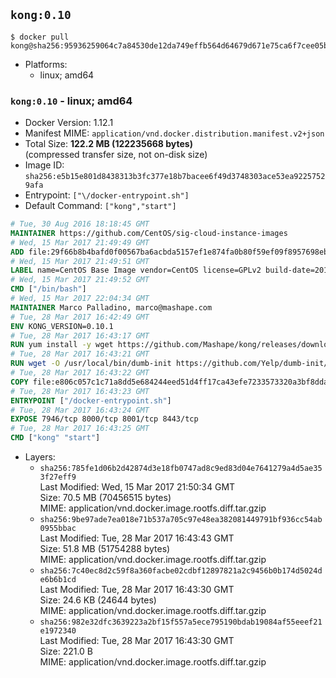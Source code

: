 ## `kong:0.10`

```console
$ docker pull kong@sha256:95936259064c7a84530de12da749effb564d64679d671e75ca6f7cee05b0de7f
```

-	Platforms:
	-	linux; amd64

### `kong:0.10` - linux; amd64

-	Docker Version: 1.12.1
-	Manifest MIME: `application/vnd.docker.distribution.manifest.v2+json`
-	Total Size: **122.2 MB (122235668 bytes)**  
	(compressed transfer size, not on-disk size)
-	Image ID: `sha256:e5b15e801d8438313b3fc377e18b7bacee6f49d3748303ace53ea92257529afa`
-	Entrypoint: `["\/docker-entrypoint.sh"]`
-	Default Command: `["kong","start"]`

```dockerfile
# Tue, 30 Aug 2016 18:18:45 GMT
MAINTAINER https://github.com/CentOS/sig-cloud-instance-images
# Wed, 15 Mar 2017 21:49:49 GMT
ADD file:29f66b8b4bafd0f00567ba6acbda5157ef1e874fa0b80f59ef09f8957698eb33 in / 
# Wed, 15 Mar 2017 21:49:51 GMT
LABEL name=CentOS Base Image vendor=CentOS license=GPLv2 build-date=20170315
# Wed, 15 Mar 2017 21:49:52 GMT
CMD ["/bin/bash"]
# Wed, 15 Mar 2017 22:04:34 GMT
MAINTAINER Marco Palladino, marco@mashape.com
# Tue, 28 Mar 2017 16:42:49 GMT
ENV KONG_VERSION=0.10.1
# Tue, 28 Mar 2017 16:43:17 GMT
RUN yum install -y wget https://github.com/Mashape/kong/releases/download/$KONG_VERSION/kong-$KONG_VERSION.el7.noarch.rpm &&     yum clean all
# Tue, 28 Mar 2017 16:43:21 GMT
RUN wget -O /usr/local/bin/dumb-init https://github.com/Yelp/dumb-init/releases/download/v1.1.3/dumb-init_1.1.3_amd64 &&     chmod +x /usr/local/bin/dumb-init
# Tue, 28 Mar 2017 16:43:22 GMT
COPY file:e806c057c1c71a8dd5e684244eed51d4ff17ca43efe7233573320a3bf8dda3a4 in /docker-entrypoint.sh 
# Tue, 28 Mar 2017 16:43:23 GMT
ENTRYPOINT ["/docker-entrypoint.sh"]
# Tue, 28 Mar 2017 16:43:24 GMT
EXPOSE 7946/tcp 8000/tcp 8001/tcp 8443/tcp
# Tue, 28 Mar 2017 16:43:25 GMT
CMD ["kong" "start"]
```

-	Layers:
	-	`sha256:785fe1d06b2d42874d3e18fb0747ad8c9ed83d04e7641279a4d5ae353f27eff9`  
		Last Modified: Wed, 15 Mar 2017 21:50:34 GMT  
		Size: 70.5 MB (70456515 bytes)  
		MIME: application/vnd.docker.image.rootfs.diff.tar.gzip
	-	`sha256:9be97ade7ea018e71b537a705c97e48ea382081449791bf936cc54ab0955bbac`  
		Last Modified: Tue, 28 Mar 2017 16:43:43 GMT  
		Size: 51.8 MB (51754288 bytes)  
		MIME: application/vnd.docker.image.rootfs.diff.tar.gzip
	-	`sha256:7c40ec8d2c59f8a360facbe02cdbf12897821a2c9456b0b174d5024de6b6b1cd`  
		Last Modified: Tue, 28 Mar 2017 16:43:30 GMT  
		Size: 24.6 KB (24644 bytes)  
		MIME: application/vnd.docker.image.rootfs.diff.tar.gzip
	-	`sha256:982e32dfc3639223a2bf15f557a5ece795190bdab19084af55eeef21e1972340`  
		Last Modified: Tue, 28 Mar 2017 16:43:30 GMT  
		Size: 221.0 B  
		MIME: application/vnd.docker.image.rootfs.diff.tar.gzip
